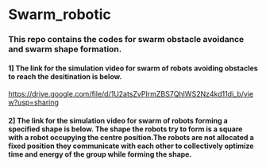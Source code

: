 # Swarm_robotic
### This repo contains the codes for swarm obstacle avoidance and swarm shape formation.
#### 1] The link for the simulation video for swarm of robots avoiding obstacles to reach the desitination is below.
https://drive.google.com/file/d/1U2atsZvPIrmZBS7QhIWS2Nz4kd11di_b/view?usp=sharing
#### 2] The link for the simulation video for swarm of robots forming a specified shape is below. The shape the robots try to form is a square with a robot occupying the centre position.The robots are not allocated a fixed position they communicate with each other to collectively optimize time and energy of the group while forming the shape.

